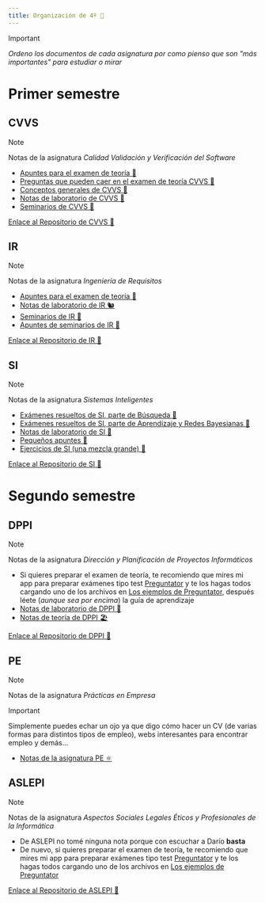 ```yaml
---
title: Organización de 4º 🦍
---
```

>[!Important]
>*Ordeno los documentos de cada asignatura por como pienso que son "más importantes" para estudiar o mirar*


# Primer semestre
## CVVS


>[!Note]
>Notas de la asignatura *Calidad Validación y Verificación del Software*

- [Apuntes para el examen de teoría 🧄](./CVVS/apuntes_examen_teoria_cvvs.md)
- [Preguntas que pueden caer en el examen de teoría CVVS 🍓](CVVS/preguntas_examen_cvvs.md)
- [Conceptos generales de CVVS 🛫](CVVS/conceptos_generales.md)
- [Notas de laboratorio de CVVS 🦺](CVVS/notas_lab_cvvs.md)
- [Seminarios de CVVS 🥐](CVVS/seminarios_cvvs.md)

[Enlace al Repositorio de CVVS 📂 ](https://github.com/gitblanc/CVVS)

## IR


>[!Note]
>Notas de la asignatura *Ingeniería de Requisitos*

- [Apuntes para el examen de teoría 🎷](IR/apuntes_examen_teoria_ir.md)
- [Notas de laboratorio de IR 🐿️](IR/notas_de_lab_de_ir.md)
- [Seminarios de IR 🍙](IR/seminarios_ir.md)
- [Apuntes de seminarios de IR 🐸](IR/apuntes_de_seminario_ir.md)

[Enlace al Repositorio de IR 📂 ](https://github.com/gitblanc/IR)

## SI

>[!Note]
>Notas de la asignatura *Sistemas Inteligentes*

- [Exámenes resueltos de SI, parte de Búsqueda 👔](SI/examenes_resueltos_si_busqueda.md)
- [Exámenes resueltos de SI, parte de Aprendizaje y Redes Bayesianas 🐞](SI/examenes_resueltos_si_aprendizaje_y_redes.md)
- [Notas de laboratorio de SI 🧊](SI/notas_lab_si.md)
- [Pequeños apuntes 🧤](SI/pequeños_apuntes_particulares.md)
- [Ejercicios de SI (una mezcla grande) 🚕](SI/ejercicios_si.md)

[Enlace al Repositorio de SI 📂 ](https://github.com/gitblanc/SI)

# Segundo semestre

## DPPI

>[!Note]
>Notas de la asignatura *Dirección y Planificación de Proyectos Informáticos*

- Si quieres preparar el examen de teoría, te recomiendo que mires mi app para preparar exámenes tipo test [Preguntator](https://preguntator.netlify.app/) y te los hagas todos cargando uno de los archivos en [Los ejemplos de Preguntator](https://github.com/gitblanc/Preguntator/tree/main/examples/DPPI), después léete (*aunque sea por encima*) la guía de aprendizaje
- [Notas de laboratorio de DPPI 🌃](DPPI/notas_de_lab_dppi.md)
- [Notas de teoría de DPPI 🏖️](DPPI/notas_de_teoria_dppi.md)

[Enlace al Repositorio de DPPI 📂 ](https://github.com/gitblanc/DPPI)

## PE

>[!Note]
>Notas de la asignatura *Prácticas en Empresa*

>[!Important]
>Simplemente puedes echar un ojo ya que digo cómo hacer un CV (de varias formas para distintos tipos de empleo), webs interesantes para encontrar empleo y demás...

- [Notas de la asignatura PE ⚛️](PE/notas_de_charlas_sobre_empresas_y_trabajo.md)
## ASLEPI

>[!Note]
>Notas de la asignatura *Aspectos Sociales Legales Éticos y Profesionales de la Informática*

- De ASLEPI no tomé ninguna nota porque con escuchar a Darío **basta**
- De nuevo, si quieres preparar el examen de teoría, te recomiendo que mires mi app para preparar exámenes tipo test [Preguntator](https://preguntator.netlify.app/) y te los hagas todos cargando uno de los archivos en [Los ejemplos de Preguntator](https://github.com/gitblanc/Preguntator/tree/main/examples/ASLEPI)

[Enlace al Repositorio de ASLEPI 📂 ](https://github.com/gitblanc/ASLEPI)

